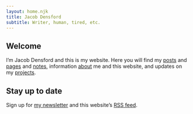 ```yaml
---
layout: home.njk
title: Jacob Densford
subtitle: Writer, human, tired, etc.
---
```


## Welcome

I’m <span class="h-card" class="p-name">Jacob Densford</span> and this is my website. Here you will find my [posts](/posts/) and [pages](/pages/) and [notes](/notes/), information [about](/about/) me and this website, and updates on my [projects](/projects/).

## Stay up to date

Sign up for [my newsletter](https://tinyletter.com/jacobdensford) and this website’s [RSS feed](/feed.xml).

<div class="h-card">
  <a class="u-url" href="https://jacobdensford.com/" rel="me"/>
  <a class="u-email" href="mailto:contact@jacobdensford.com" rel="me"/>
  <a href="https://twitter.com/jacobdensford/" rel="me"/>
  <a href="https://github.com/jacobdensford" rel="me"/>
  <a class="u-logo" href="/images/favicon.png" rel="me"/>
</div>
